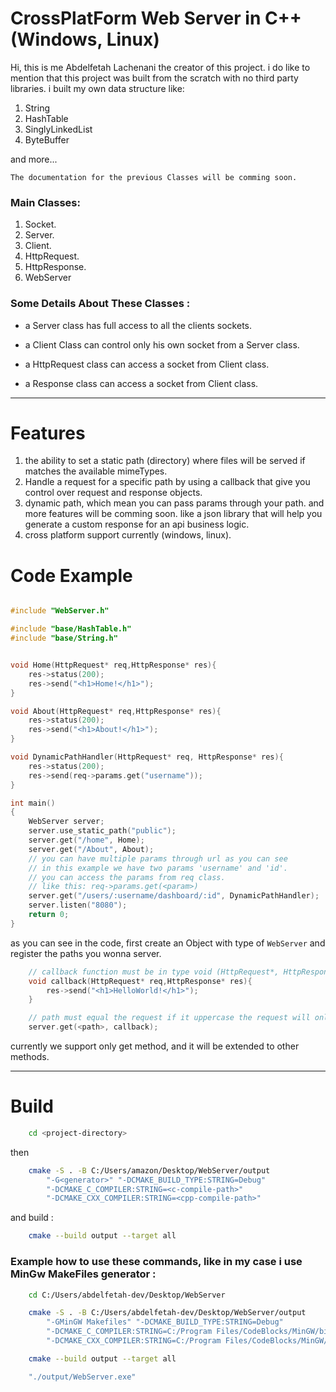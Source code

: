 # CrossPlatForm Web Server in C++ (Windows, Linux)

Hi, this is me Abdelfetah Lachenani the creator of this project.
i do like to mention that this project was built from the scratch with no third party libraries.
i built my own data structure like:
1. String
2. HashTable
3. SinglyLinkedList
4. ByteBuffer

and more...

`The documentation for the previous Classes will be comming soon.`

### Main Classes:
1. Socket.
2. Server.
3. Client.
4. HttpRequest.
5. HttpResponse.
6. WebServer

### Some Details About These Classes :
- a Server class has full access to all the clients sockets.

- a Client Class can control only his own socket from a Server class.

- a HttpRequest class can access a socket from Client class.

- a Response class can access a socket from Client class.

---

# Features

1. the ability to set a static path (directory) where files will be served if matches the available mimeTypes.
2. Handle a request for a specific path by using a callback that give you control over request and response objects.
3. dynamic path, which mean you can pass params through your path.
and more features will be comming soon. like a json library that will help you generate a custom response for an api business logic.
4. cross platform support currently (windows, linux).

# Code Example

```c++

#include "WebServer.h"

#include "base/HashTable.h"
#include "base/String.h"


void Home(HttpRequest* req,HttpResponse* res){
    res->status(200);
    res->send("<h1>Home!</h1>");
}

void About(HttpRequest* req,HttpResponse* res){
    res->status(200);
    res->send("<h1>About!</h1>");
}

void DynamicPathHandler(HttpRequest* req, HttpResponse* res){
    res->status(200);
    res->send(req->params.get("username"));
}

int main()
{
    WebServer server;
    server.use_static_path("public");
    server.get("/home", Home);
    server.get("/About", About);
    // you can have multiple params through url as you can see
    // in this example we have two params 'username' and 'id'.
    // you can access the params from req class.
    // like this: req->params.get(<param>)
    server.get("/users/:username/dashboard/:id", DynamicPathHandler);
    server.listen("8080");
    return 0;
}


```

as you can see in the code, first create an Object with type of `WebServer` and register the paths you wonna server.

```c++
    // callback function must be in type void (HttpRequest*, HttpResponse*)
    void callback(HttpRequest* req,HttpResponse* res){
        res->send("<h1>HelloWorld!</h1>");
    }

    // path must equal the request if it uppercase the request will only apply to uppercase and the same for lower case and must start with '/' character
    server.get(<path>, callback);
```


currently we support only get method, and it will be extended to other methods.


---
# Build

```bash
    cd <project-directory>
```

then

```bash
    cmake -S . -B C:/Users/amazon/Desktop/WebServer/output 
        "-G<generator>" "-DCMAKE_BUILD_TYPE:STRING=Debug"
        "-DCMAKE_C_COMPILER:STRING=<c-compile-path>" 
        "-DCMAKE_CXX_COMPILER:STRING=<cpp-compile-path>"
```
and build :
```bash
    cmake --build output --target all
```

### Example how to use these commands, like in my case i use MinGw MakeFiles generator :

```bash
    cd C:/Users/abdelfetah-dev/Desktop/WebServer
```

```bash
    cmake -S . -B C:/Users/abdelfetah-dev/Desktop/WebServer/output 
        "-GMinGW Makefiles" "-DCMAKE_BUILD_TYPE:STRING=Debug" 
        "-DCMAKE_C_COMPILER:STRING=C:/Program Files/CodeBlocks/MinGW/bin/gcc.exe" 
        "-DCMAKE_CXX_COMPILER:STRING=C:/Program Files/CodeBlocks/MinGW/bin/g++.exe"
```

```bash
    cmake --build output --target all
```

```bash
    "./output/WebServer.exe"
```


